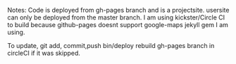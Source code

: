 Notes: 
Code is deployed from gh-pages branch and is a projectsite. usersite can only be deployed from the master branch. I am using kickster/Circle CI to build because github-pages doesnt support google-maps jekyll gem I am using. 

To update,
git add, commit,push
bin/deploy
rebuild gh-pages branch in circleCI if it was skipped.
